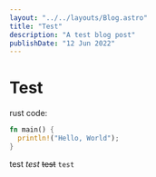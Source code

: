 ```yaml
---
layout: "../../layouts/Blog.astro"
title: "Test"
description: "A test blog post"
publishDate: "12 Jun 2022"
---
```


# Test

rust code:

```rust
fn main() {
  println!("Hello, World");
}
```

test *test* ~~test~~ `test`
